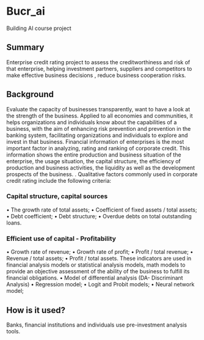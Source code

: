 # Bucr_ai
Building AI course project 
## Summary
Enterprise credit rating project to assess the creditworthiness and risk of that enterprise, helping investment partners, suppliers and competitors to make effective business decisions , reduce business cooperation risks.
## Background
Evaluate the capacity of businesses transparently, want to have a look at the strength of the business. Applied to all economies and communities, it helps organizations and individuals know about the capabilities of a business, with the aim of enhancing risk prevention and prevention in the banking system, facilitating organizations and individuals to explore and invest in that business.
Financial information of enterprises is the most important factor in analyzing, rating and ranking of corporate credit. This information shows the entire production and business situation of the enterprise, the usage situation, the capital structure, the efficiency of production and business activities, the liquidity as well as the development prospects of the business. . Qualitative factors commonly used in corporate credit rating include the following criteria:
### Capital structure, capital sources
•	The growth rate of total assets;
•	Coefficient of fixed assets / total assets;
•	Debt coefficient;
•	Debt structure;
•	Overdue debts on total outstanding loans.
### Efficient use of capital - Profitability
•	Growth rate of revenue;
•	Growth rate of profit;
•	Profit / total revenue;
•	Revenue / total assets;
•	Profit / total assets.
These indicators are used in financial analysis models or statistical analysis models, math models to provide an objective assessment of the ability of the business to fulfill its financial obligations.
•	Model of differential analysis (DA- Discriminant Analysis)
•	Regression model;
•	Logit and Probit models;
•	Neural network model;
## How is it used?
Banks, financial institutions and individuals use pre-investment analysis tools.

